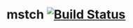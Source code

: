 # mstch [![Build Status](https://travis-ci.org/no1msd/mstch.svg?branch=master)](https://travis-ci.org/no1msd/mstch)
